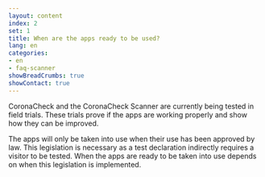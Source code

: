 ```yaml
---
layout: content
index: 2
set: 1
title: When are the apps ready to be used?  
lang: en
categories:
- en
- faq-scanner
showBreadCrumbs: true
showContact: true
---
```

CoronaCheck and the CoronaCheck Scanner are currently being tested in field trials. These trials prove if the apps are working properly and show how they can be improved.

The apps will only be taken into use when their use has been approved by law. This legislation is necessary as a test declaration indirectly requires a visitor to be tested. When the apps are ready to be taken into use depends on when this legislation is implemented. 
